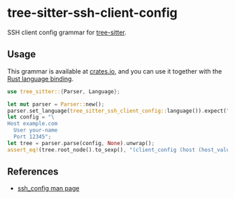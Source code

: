 # tree-sitter-ssh-client-config

SSH client config grammar for [tree-sitter](https://github.com/tree-sitter/tree-sitter).

## Usage

This grammar is available at [crates.io](https://crates.io/crates/tree-sitter-ssh-client-config), and you can use it together with the [Rust language binding](https://github.com/tree-sitter/tree-sitter/tree/master/lib/binding_rust).

```rust
use tree_sitter::{Parser, Language};

let mut parser = Parser::new();
parser.set_language(tree_sitter_ssh_client_config::language()).expect("Error loading SSH client config grammar");
let config = "\
Host example.com
  User your-name
  Port 12345";
let tree = parser.parse(config, None).unwrap();
assert_eq!(tree.root_node().to_sexp(), "(client_config (host (host_value)) (user (user_value)) (port (port_value)))");
```

## References

- [ssh_config man page](https://man.openbsd.org/ssh_config)
